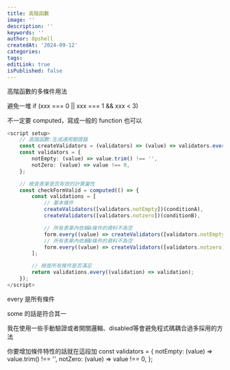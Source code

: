 ```yaml
---
title: 高階函數
image: ''
description: ''
keywords: ''
author: Opshell
createdAt: '2024-09-12'
categories:
tags:
editLink: true
isPublished: false
---
```

高階函數的多條件用法

避免一堆 if (xxx === 0 || xxx === 1 && xxx < 3)

不一定要 computed，寫成一般的 function 也可以

```ts
<script setup>
    // 高階函數:生成通用驗證器
    const createValidators = (validators) => (value) => validators.every((validator) => validator(value));
    const validators = {
        notEmpty: (value) => value.trim() !== '',
        notZero: (value) => value !== 0,
    };

    // 檢查表單是否有效的計算屬性
    const checkFormValid = computed(() => {
        const validations = [
            // 基本條件
            createValidators([validators.notEmpty])(conditionA),
            createValidators([validators.notzero])(conditionB),

            // 所有表單內依賴A條件的資料不為空
            form.every((value) => createValidators([validators.notEmpty])(value)),
            // 所有表單內依賴B條件的資料不為空
            form.every((value) => createValidators([validators.notzero])(value)),
        ];

        // 檢查所有條件是否滿足
        return validations.every((validation) => validation);
    });
</script>
```

every 是所有條件

some 的話是符合其一

我在使用一些手動驗證或者開關邏輯、disabled等會避免程式碼耦合過多採用的方法

你要增加條件特性的話就在這段加
const validators = {
  notEmpty: (value) => value.trim() !== '',
  notZero: (value) => value !== 0,
};
